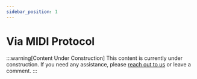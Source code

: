 ```yaml
---
sidebar_position: 1
---
```


# Via MIDI Protocol

:::warning[Content Under Construction]
This content is currently under construction. If you need any assistance, please [reach out to us](/docs/Support/ConnectWithUs) or leave a comment.
:::
